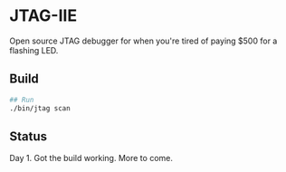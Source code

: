 # JTAG-IIE

Open source JTAG debugger for when you're tired of paying $500 for a flashing LED.

## Build
```bash
## Run
./bin/jtag scan
```

## Status

Day 1. Got the build working. More to come.
